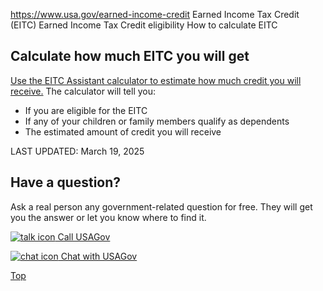 

https://www.usa.gov/earned-income-credit
Earned Income Tax Credit (EITC)
Earned Income Tax Credit eligibility
How to calculate EITC

**Calculate how much EITC you will get**
----------------------------------------

[Use the EITC Assistant calculator to estimate how much credit you will receive.](https://www.irs.gov/credits-deductions/individuals/earned-income-tax-credit/use-the-eitc-assistant)
The calculator will tell you:

* If you are eligible for the EITC
* If any of your children or family members qualify as dependents
* The estimated amount of credit you will receive

LAST UPDATED:
March 19, 2025

Have a question?
----------------

Ask a real person any government-related question for free. They will get you the answer or let you know where to find it.

[![talk icon](https://www.usa.gov/themes/custom/usagov/images/ICONS_talk.png)
Call USAGov](https://www.usa.gov/phone)

[![chat icon](https://www.usa.gov/themes/custom/usagov/images/ICONS_chat.png)
Chat with USAGov](https://www.usa.gov/chat)

[Top](#main-content)
